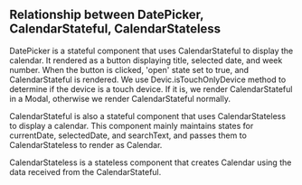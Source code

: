 ## Relationship between DatePicker, CalendarStateful, CalendarStateless

DatePicker is a stateful component that uses CalendarStateful to display the calendar. It rendered as a button displaying title, selected date, and week number. When the button is clicked, 'open' state set to true, and CalendarStateful is rendered.
We use Devic.isTouchOnlyDevice method to determine if the device is a touch device. If it is, we render CalendarStateful in a Modal, otherwise we render CalendarStateful normally.

CalendarStateful is also a stateful component that uses CalendarStateless to display a calendar. This component mainly maintains states for currentDate, selectedDate, and searchText, and passes them to CalendarStateless to render as Calendar.

CalendarStateless is a stateless component that creates Calendar using the data received from the CalendarStateful.